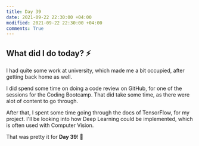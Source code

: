 ```yaml
---
title: Day 39
date: 2021-09-22 22:30:00 +04:00
modified: 2021-09-22 22:30:00 +04:00
comments: True
---
```


## What did I do today? ⚡️

I had quite some work at university, which made me a bit occupied, after getting back home as well.

I did spend some time on doing a code review on GitHub, for one of the sessions for the Coding Bootcamp. That did take some time, as there were alot of content to go through.

After that, I spent some time going through the docs of TensorFlow, for my project. I'll be looking into how Deep Learning could be implemented, which is often used with Computer Vision.

That was pretty it for **Day 39**! 🚀